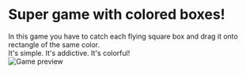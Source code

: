 # Super game with colored boxes!
In this game you have to catch each flying square box and drag it onto rectangle of the same color.\
It's simple. It's addictive. It's colorful!\
![Game preview](https://im5.ezgif.com/tmp/ezgif-5-13fc7283d2.gif)
